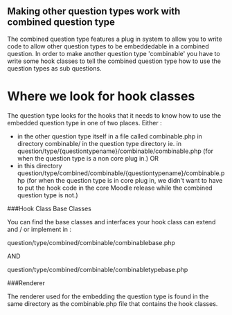 Making other question types work with combined question type
------------------------------------------------------------

The combined question type features a plug in system to allow you to write code to allow other question types to be embeddedable in
 a combined question. In order to make another question type 'combinable' you have to write some hook classes to tell the combined
 question type how to use the question types as sub questions.

Where we look for hook classes
==============================


The question type looks for the hooks that it needs to know how to use the embedded question type in one of two places. Either :

* in the other question type itself in a file called combinable.php in directory combinable/ in the question type directory ie. in
question/type/{questiontypename}/combinable/combinable.php (for when the question type is a non core plug in.) OR
* in this directory question/type/combined/combinable/{questiontypename}/combinable.php (for when the question type is in core
plug in, we didn't want to have to put the hook code in the core Moodle release while the combined question type is not.)


###Hook Class Base Classes

You can find the base classes and interfaces your hook class can extend and / or implement in :

question/type/combined/combinable/combinablebase.php

AND

question/type/combined/combinable/combinabletypebase.php


###Renderer

The renderer used for the embedding the question type is found in the same directory
as the combinable.php file that contains the hook classes.
